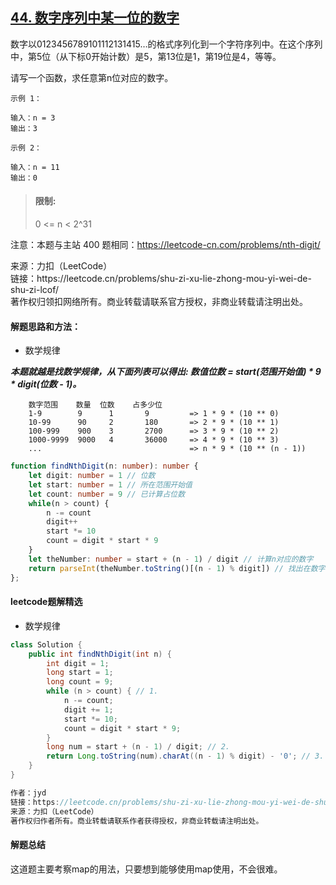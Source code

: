 ## [44. 数字序列中某一位的数字](https://leetcode.cn/problems/shu-zi-xu-lie-zhong-mou-yi-wei-de-shu-zi-lcof/)

<p>
数字以0123456789101112131415…的格式序列化到一个字符序列中。在这个序列中，第5位（从下标0开始计数）是5，第13位是1，第19位是4，等等。

请写一个函数，求任意第n位对应的数字。
</p>

```
示例 1：

输入：n = 3
输出：3

示例 2：

输入：n = 11
输出：0
```

> #### 限制:
>
> 0 <= n < 2^31

注意：本题与主站 400 题相同：https://leetcode-cn.com/problems/nth-digit/

<p style="font-size: 14px">
来源：力扣（LeetCode） <br>
链接：https://leetcode.cn/problems/shu-zi-xu-lie-zhong-mou-yi-wei-de-shu-zi-lcof/ <br>
著作权归领扣网络所有。商业转载请联系官方授权，非商业转载请注明出处。
</p>

#### 解题思路和方法：
- 数学规律

**_本题就越是找数学规律，从下面列表可以得出: 数值位数 = start(范围开始值) * 9 * digit(位数 - 1)。_**

        数字范围    数量  位数    占多少位
        1-9        9      1       9         => 1 * 9 * (10 ** 0)
        10-99      90     2       180       => 2 * 9 * (10 ** 1)
        100-999    900    3       2700      => 3 * 9 * (10 ** 2)
        1000-9999  9000   4       36000     => 4 * 9 * (10 ** 3)
        ...                                 => n * 9 * (10 ** (n - 1))

```typescript
function findNthDigit(n: number): number {
    let digit: number = 1 // 位数
    let start: number = 1 // 所在范围开始值
    let count: number = 9 // 已计算占位数
    while(n > count) {
        n -= count
        digit++
        start *= 10
        count = digit * start * 9
    }
    let theNumber: number = start + (n - 1) / digit // 计算n对应的数字
    return parseInt(theNumber.toString()[(n - 1) % digit]) // 找出在数字中对应的位置
};
```

#### leetcode题解精选
- 数学规律
```java
class Solution {
    public int findNthDigit(int n) {
        int digit = 1;
        long start = 1;
        long count = 9;
        while (n > count) { // 1.
            n -= count;
            digit += 1;
            start *= 10;
            count = digit * start * 9;
        }
        long num = start + (n - 1) / digit; // 2.
        return Long.toString(num).charAt((n - 1) % digit) - '0'; // 3.
    }
}

作者：jyd
链接：https://leetcode.cn/problems/shu-zi-xu-lie-zhong-mou-yi-wei-de-shu-zi-lcof/solution/mian-shi-ti-44-shu-zi-xu-lie-zhong-mou-yi-wei-de-6/
来源：力扣（LeetCode）
著作权归作者所有。商业转载请联系作者获得授权，非商业转载请注明出处。
```

#### 解题总结
这道题主要考察map的用法，只要想到能够使用map使用，不会很难。
